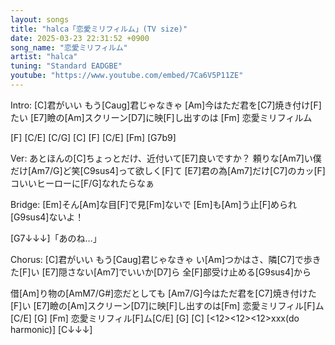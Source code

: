 ```yaml
---
layout: songs
title: "halca「恋愛ミリフィルム」(TV size)"
date: 2025-03-23 22:31:52 +0900
song_name: "恋愛ミリフィルム"
artist: "halca"
tuning: "Standard EADGBE"
youtube: "https://www.youtube.com/embed/7Ca6V5P11ZE"
---
```

Intro:
[C]君がいい
もう[Caug]君じゃなきゃ
[Am]今はただ君を[C7]焼き付け[F]たい
[E7]瞼の[Am]スクリーン[D7]に映[F]し出すのは [Fm]
恋愛ミリフィルム

[F] [C/E] [C/G] [C]
[F] [C/E] [Fm] [G7b9]

Ver:
あとほんの[C]ちょっとだけ、近付いて[E7]良いですか？
頼りな[Am7]い僕だけ[Am7/G]ど笑[C9sus4]って欲しく[F]て
[E7]君の為[Am7]だけ[C7]のカッ[F]コいいヒーローに[F/G]なれたらなぁ

Bridge:
[Em]そん[Am]な目[F]で見[Fm]ないで
[Em]も[Am]う止[F]められ[G9sus4]ないよ！

[G7↓↓↓]「あのね…」

Chorus:
[C]君がいい
もう[Caug]君じゃなきゃ
い[Am]つかはさ、隣[C7]で歩きた[F]い
[E7]隠さない[Am7]でいいか[D7]ら
全[F]部受け止める[G9sus4]から

借[Am]り物の[AmM7/G#]恋だとしても
[Am7/G]今はただ君を[C7]焼き付けた[F]い
[E7]瞼の[Am]スクリーン[D7]に映[F]し出すのは[Fm]
恋愛ミリフィル[F]ム[C/E] [G] [Fm]
恋愛ミリフィル[F]ム[C/E] [G] [C]
[<12><12><12>xxx(do harmonic)] [C↓↓↓]
